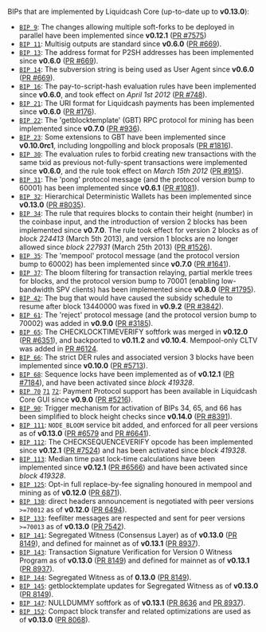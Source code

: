 BIPs that are implemented by Liquidcash Core (up-to-date up to **v0.13.0**):

* [`BIP 9`](https://github.com/liquidcash/bips/blob/master/bip-0009.mediawiki): The changes allowing multiple soft-forks to be deployed in parallel have been implemented since **v0.12.1**  ([PR #7575](https://github.com/liquidcashproject/Titan/pull/7575))
* [`BIP 11`](https://github.com/liquidcash/bips/blob/master/bip-0011.mediawiki): Multisig outputs are standard since **v0.6.0** ([PR #669](https://github.com/liquidcashproject/Titan/pull/669)).
* [`BIP 13`](https://github.com/liquidcash/bips/blob/master/bip-0013.mediawiki): The address format for P2SH addresses has been implemented since **v0.6.0** ([PR #669](https://github.com/liquidcashproject/Titan/pull/669)).
* [`BIP 14`](https://github.com/liquidcash/bips/blob/master/bip-0014.mediawiki): The subversion string is being used as User Agent since **v0.6.0** ([PR #669](https://github.com/liquidcashproject/Titan/pull/669)).
* [`BIP 16`](https://github.com/liquidcash/bips/blob/master/bip-0016.mediawiki): The pay-to-script-hash evaluation rules have been implemented since **v0.6.0**, and took effect on *April 1st 2012* ([PR #748](https://github.com/liquidcashproject/Titan/pull/748)).
* [`BIP 21`](https://github.com/liquidcash/bips/blob/master/bip-0021.mediawiki): The URI format for Liquidcash payments has been implemented since **v0.6.0** ([PR #176](https://github.com/liquidcashproject/Titan/pull/176)).
* [`BIP 22`](https://github.com/liquidcash/bips/blob/master/bip-0022.mediawiki): The 'getblocktemplate' (GBT) RPC protocol for mining has been implemented since **v0.7.0** ([PR #936](https://github.com/liquidcashproject/Titan/pull/936)).
* [`BIP 23`](https://github.com/liquidcash/bips/blob/master/bip-0023.mediawiki): Some extensions to GBT have been implemented since **v0.10.0rc1**, including longpolling and block proposals ([PR #1816](https://github.com/liquidcashproject/Titan/pull/1816)).
* [`BIP 30`](https://github.com/liquidcash/bips/blob/master/bip-0030.mediawiki): The evaluation rules to forbid creating new transactions with the same txid as previous not-fully-spent transactions were implemented since **v0.6.0**, and the rule took effect on *March 15th 2012* ([PR #915](https://github.com/liquidcashproject/Titan/pull/915)).
* [`BIP 31`](https://github.com/liquidcash/bips/blob/master/bip-0031.mediawiki): The 'pong' protocol message (and the protocol version bump to 60001) has been implemented since **v0.6.1** ([PR #1081](https://github.com/liquidcashproject/Titan/pull/1081)).
* [`BIP 32`](https://github.com/liquidcash/bips/blob/master/bip-0032.mediawiki): Hierarchical Deterministic Wallets has been implemented since **v0.13.0** ([PR #8035](https://github.com/liquidcashproject/Titan/pull/8035)).
* [`BIP 34`](https://github.com/liquidcash/bips/blob/master/bip-0034.mediawiki): The rule that requires blocks to contain their height (number) in the coinbase input, and the introduction of version 2 blocks has been implemented since **v0.7.0**. The rule took effect for version 2 blocks as of *block 224413* (March 5th 2013), and version 1 blocks are no longer allowed since *block 227931* (March 25th 2013) ([PR #1526](https://github.com/liquidcashproject/Titan/pull/1526)).
* [`BIP 35`](https://github.com/liquidcash/bips/blob/master/bip-0035.mediawiki): The 'mempool' protocol message (and the protocol version bump to 60002) has been implemented since **v0.7.0** ([PR #1641](https://github.com/liquidcashproject/Titan/pull/1641)).
* [`BIP 37`](https://github.com/liquidcash/bips/blob/master/bip-0037.mediawiki): The bloom filtering for transaction relaying, partial merkle trees for blocks, and the protocol version bump to 70001 (enabling low-bandwidth SPV clients) has been implemented since **v0.8.0** ([PR #1795](https://github.com/liquidcashproject/Titan/pull/1795)).
* [`BIP 42`](https://github.com/liquidcash/bips/blob/master/bip-0042.mediawiki): The bug that would have caused the subsidy schedule to resume after block 13440000 was fixed in **v0.9.2** ([PR #3842](https://github.com/liquidcashproject/Titan/pull/3842)).
* [`BIP 61`](https://github.com/liquidcash/bips/blob/master/bip-0061.mediawiki): The 'reject' protocol message (and the protocol version bump to 70002) was added in **v0.9.0** ([PR #3185](https://github.com/liquidcashproject/Titan/pull/3185)).
* [`BIP 65`](https://github.com/liquidcash/bips/blob/master/bip-0065.mediawiki): The CHECKLOCKTIMEVERIFY softfork was merged in **v0.12.0** ([PR #6351](https://github.com/liquidcashproject/Titan/pull/6351)), and backported to **v0.11.2** and **v0.10.4**. Mempool-only CLTV was added in [PR #6124](https://github.com/liquidcashproject/Titan/pull/6124).
* [`BIP 66`](https://github.com/liquidcash/bips/blob/master/bip-0066.mediawiki): The strict DER rules and associated version 3 blocks have been implemented since **v0.10.0** ([PR #5713](https://github.com/liquidcashproject/Titan/pull/5713)).
* [`BIP 68`](https://github.com/liquidcash/bips/blob/master/bip-0068.mediawiki): Sequence locks have been implemented as of **v0.12.1**  ([PR #7184](https://github.com/liquidcashproject/Titan/pull/7184)), and have been activated since *block 419328*.
* [`BIP 70`](https://github.com/liquidcash/bips/blob/master/bip-0070.mediawiki) [`71`](https://github.com/liquidcash/bips/blob/master/bip-0071.mediawiki) [`72`](https://github.com/liquidcash/bips/blob/master/bip-0072.mediawiki): Payment Protocol support has been available in Liquidcash Core GUI since **v0.9.0** ([PR #5216](https://github.com/liquidcashproject/Titan/pull/5216)).
* [`BIP 90`](https://github.com/liquidcash/bips/blob/master/bip-0090.mediawiki): Trigger mechanism for activation of BIPs 34, 65, and 66 has been simplified to block height checks since **v0.14.0** ([PR #8391](https://github.com/liquidcashproject/Titan/pull/8391)).
* [`BIP 111`](https://github.com/liquidcash/bips/blob/master/bip-0111.mediawiki): `NODE_BLOOM` service bit added, and enforced for all peer versions as of **v0.13.0** ([PR #6579](https://github.com/liquidcashproject/Titan/pull/6579) and [PR #6641](https://github.com/liquidcashproject/Titan/pull/6641)).
* [`BIP 112`](https://github.com/liquidcash/bips/blob/master/bip-0112.mediawiki): The CHECKSEQUENCEVERIFY opcode has been implemented since **v0.12.1** ([PR #7524](https://github.com/liquidcashproject/Titan/pull/7524)) and has been activated since *block 419328*.
* [`BIP 113`](https://github.com/liquidcash/bips/blob/master/bip-0113.mediawiki): Median time past lock-time calculations have been implemented since **v0.12.1** ([PR #6566](https://github.com/liquidcashproject/Titan/pull/6566)) and have been activated since *block 419328*.
* [`BIP 125`](https://github.com/liquidcash/bips/blob/master/bip-0125.mediawiki): Opt-in full replace-by-fee signaling honoured in mempool and mining as of **v0.12.0** ([PR 6871](https://github.com/liquidcashproject/Titan/pull/6871)).
* [`BIP 130`](https://github.com/liquidcash/bips/blob/master/bip-0130.mediawiki): direct headers announcement is negotiated with peer versions `>=70012` as of **v0.12.0** ([PR 6494](https://github.com/liquidcashproject/Titan/pull/6494)).
* [`BIP 133`](https://github.com/liquidcash/bips/blob/master/bip-0133.mediawiki): feefilter messages are respected and sent for peer versions `>=70013` as of **v0.13.0** ([PR 7542](https://github.com/liquidcashproject/Titan/pull/7542)).
* [`BIP 141`](https://github.com/liquidcash/bips/blob/master/bip-0141.mediawiki): Segregated Witness (Consensus Layer) as of **v0.13.0** ([PR 8149](https://github.com/liquidcashproject/Titan/pull/8149)), and defined for mainnet as of **v0.13.1** ([PR 8937](https://github.com/liquidcashproject/Titan/pull/8937)).
* [`BIP 143`](https://github.com/liquidcash/bips/blob/master/bip-0143.mediawiki): Transaction Signature Verification for Version 0 Witness Program as of **v0.13.0** ([PR 8149](https://github.com/liquidcashproject/Titan/pull/8149)) and defined for mainnet as of **v0.13.1** ([PR 8937](https://github.com/liquidcashproject/Titan/pull/8937)).
* [`BIP 144`](https://github.com/liquidcash/bips/blob/master/bip-0144.mediawiki): Segregated Witness as of **0.13.0** ([PR 8149](https://github.com/liquidcashproject/Titan/pull/8149)).
* [`BIP 145`](https://github.com/liquidcash/bips/blob/master/bip-0145.mediawiki): getblocktemplate updates for Segregated Witness as of **v0.13.0** ([PR 8149](https://github.com/liquidcashproject/Titan/pull/8149)).
* [`BIP 147`](https://github.com/liquidcash/bips/blob/master/bip-0147.mediawiki): NULLDUMMY softfork as of **v0.13.1** ([PR 8636](https://github.com/liquidcashproject/Titan/pull/8636) and [PR 8937](https://github.com/liquidcashproject/Titan/pull/8937)).
* [`BIP 152`](https://github.com/liquidcash/bips/blob/master/bip-0152.mediawiki): Compact block transfer and related optimizations are used as of **v0.13.0** ([PR 8068](https://github.com/liquidcashproject/Titan/pull/8068)).
